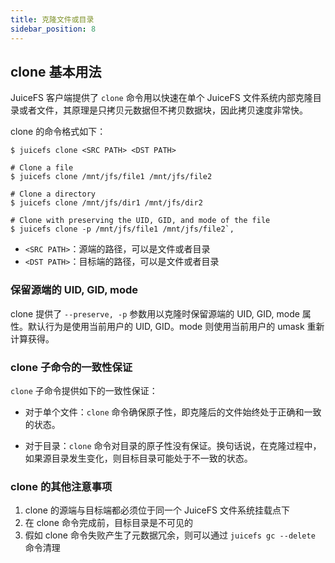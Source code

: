 ```yaml
---
title: 克隆文件或目录
sidebar_position: 8
---
```


## clone 基本用法

JuiceFS 客户端提供了 `clone` 命令用以快速在单个 JuiceFS 文件系统内部克隆目录或者文件，其原理是只拷贝元数据但不拷贝数据块，因此拷贝速度非常快。

clone 的命令格式如下：

```shell
$ juicefs clone <SRC PATH> <DST PATH>

# Clone a file
$ juicefs clone /mnt/jfs/file1 /mnt/jfs/file2

# Clone a directory
$ juicefs clone /mnt/jfs/dir1 /mnt/jfs/dir2

# Clone with preserving the UID, GID, and mode of the file
$ juicefs clone -p /mnt/jfs/file1 /mnt/jfs/file2`,
```

- `<SRC PATH>`：源端的路径，可以是文件或者目录
- `<DST PATH>`：目标端的路径，可以是文件或者目录

### 保留源端的 UID, GID, mode

clone 提供了 `--preserve, -p` 参数用以克隆时保留源端的 UID, GID, mode 属性。默认行为是使用当前用户的 UID, GID。mode 则使用当前用户的 umask 重新计算获得。

### clone 子命令的一致性保证

`clone` 子命令提供如下的一致性保证：

- 对于单个文件：`clone` 命令确保原子性，即克隆后的文件始终处于正确和一致的状态。

- 对于目录：`clone` 命令对目录的原子性没有保证。换句话说，在克隆过程中，如果源目录发生变化，则目标目录可能处于不一致的状态。

### clone 的其他注意事项

1. clone 的源端与目标端都必须位于同一个 JuiceFS 文件系统挂载点下
2. 在 clone 命令完成前，目标目录是不可见的
3. 假如 clone 命令失败产生了元数据冗余，则可以通过 `juicefs gc --delete` 命令清理
